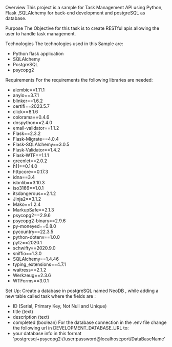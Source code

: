 Overview
This project is a sample for Task Management API using Python, Flask ,SQLAlchemy for back-end development and postgreSQL as database.

Purpose
The Objective for this task is to create RESTful apis allowing the user to handle task management.

Technologies
The technologies used in this Sample are:
- Python flask application
- SQLAlchemy
- PostgreSQL
- psycopg2

Requirements
For the requirements the following libraries are needed:
- alembic==1.11.1
- anyio==3.7.1
- blinker==1.6.2
- certifi==2023.5.7
- click==8.1.6
- colorama==0.4.6
- dnspython==2.4.0
- email-validator==1.1.2
- Flask==2.3.2
- Flask-Migrate==4.0.4
- Flask-SQLAlchemy==3.0.5
- Flask-Validator==1.4.2
- Flask-WTF==1.1.1
- greenlet==2.0.2
- h11==0.14.0
- httpcore==0.17.3
- idna==3.4
- isbnlib==3.10.3
- iso3166==1.0.1
- itsdangerous==2.1.2
- Jinja2==3.1.2
- Mako==1.2.4
- MarkupSafe==2.1.3
- psycopg2==2.9.6
- psycopg2-binary==2.9.6
- py-moneyed==0.8.0
- pycountry==22.3.5
- python-dotenv==1.0.0
- pytz==2020.1
- schwifty==2020.9.0
- sniffio==1.3.0
- SQLAlchemy==1.4.46
- typing_extensions==4.7.1
- waitress==2.1.2
- Werkzeug==2.3.6
- WTForms==3.0.1

Set Up:
Create a database in postgreSQL named NeoDB , while adding a new table called task where the fields are :
- ID (Serial, Primary Key, Not Null and Unique)
- title (text)
- description (text)
- completed (boolean)
For the database connection in the .env file change the following url in DEVELOPMENT_DATABASE_URL to:
- your database info in this format 'postgresql+psycopg2://user:password@localhost:port/DataBaseName'